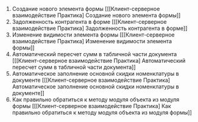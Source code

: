 
1) Создание нового элемента формы [[[Клиент-серверное взаимодействие Практика] Создание нового элемента формы]]
2) Задолженность контрагента в форме [[[Клиент-серверное взаимодействие Практика] Задолженность контрагента в форме]]
3) Изменение видимости элемента формы [[[Клиент-серверное взаимодействие Практика] Изменение видимости элемента формы]]
4) Автоматический пересчет сумм в табличной части документа  [[[Клиент-серверное взаимодействие Практика] Автоматический пересчет сумм в табличной части документа]]
5) Автоматическое заполнение основной скидки номенклатуры в документе [[[Клиент-серверное взаимодействие Практика] Автоматическое заполнение основной скидки номенклатуры в документе]]
6) Как правильно обратиться к методу модуля объекта из модуля формы [[[Клиент-серверное взаимодействие Практика] Как правильно обратиться к методу модуля объекта из модуля формы]]